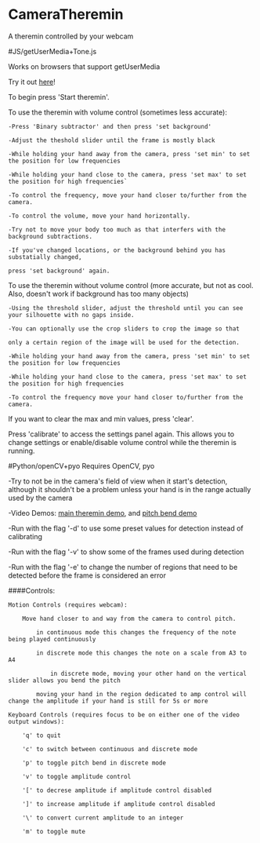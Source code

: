 # CameraTheremin
A theremin controlled by your webcam

#JS/getUserMedia+Tone.js

Works on browsers that support getUserMedia 

Try it out [here](https://aneeshdurg.github.io/CameraTheremin)!

To begin press 'Start theremin'. 

To use the theremin with volume control (sometimes less accurate):

	-Press 'Binary subtractor' and then press 'set background'

	-Adjust the theshold slider until the frame is mostly black

	-While holding your hand away from the camera, press 'set min' to set the position for low frequencies

	-While holding your hand close to the camera, press 'set max' to set the position for high frequencies`

	-To control the frequency, move your hand closer to/further from the camera. 

	-To control the volume, move your hand horizontally.

	-Try not to move your body too much as that interfers with the background subtractions.

	-If you've changed locations, or the background behind you has substatially changed, 

	press 'set background' again.

To use the theremin without volume control (more accurate, but not as cool. Also, doesn't work if background has too many objects)
	
	-Using the threshold slider, adjust the threshold until you can see your silhouette with no gaps inside.

	-You can optionally use the crop sliders to crop the image so that 

	only a certain region of the image will be used for the detection.

	-While holding your hand away from the camera, press 'set min' to set the position for low frequencies

	-While holding your hand close to the camera, press 'set max' to set the position for high frequencies

	-To control the frequency move your hand closer to/further from the camera.

If you want to clear the max and min values, press 'clear'.

Press 'calibrate' to access the settings panel again. This allows you to change settings or enable/disable volume control while the theremin is running. 

#Python/openCV+pyo
Requires OpenCV, pyo

-Try to not be in the camera's field of view when it start's detection, although it shouldn't be a problem unless your hand is in the range actually used by the camera

-Video Demos: <a href="https://www.youtube.com/watch?v=1kbN_tl2IlU">main theremin demo</a>, and <a href="https://www.youtube.com/watch?v=nVjc5MPW474">pitch bend demo</a> 

-Run with the flag '-d' to use some preset values for detection instead of calibrating 

-Run with the flag '-v' to show some of the frames used during detection

-Run with the flag '-e' to change the number of regions that need to be detected before the frame is considered an error

####Controls:

	Motion Controls (requires webcam):
		
		Move hand closer to and way from the camera to control pitch.
	
			in continuous mode this changes the frequency of the note being played continuously
		
			in discrete mode this changes the note on a scale from A3 to A4
				
				in discrete mode, moving your other hand on the vertical slider allows you bend the pitch 

			moving your hand in the region dedicated to amp control will change the amplitude if your hand is still for 5s or more

	Keyboard Controls (requires focus to be on either one of the video output windows):
	
		'q' to quit

		'c' to switch between continuous and discrete mode

		'p' to toggle pitch bend in discrete mode

		'v' to toggle amplitude control

		'[' to decrese amplitude if amplitude control disabled

		']' to increase amplitude if amplitude control disabled

		'\' to convert current amplitude to an integer

		'm' to toggle mute 
